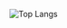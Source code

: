 ![Top Langs](https://github-readme-stats.vercel.app/api/top-langs/?username=AoichiShisho&layout=compact)
